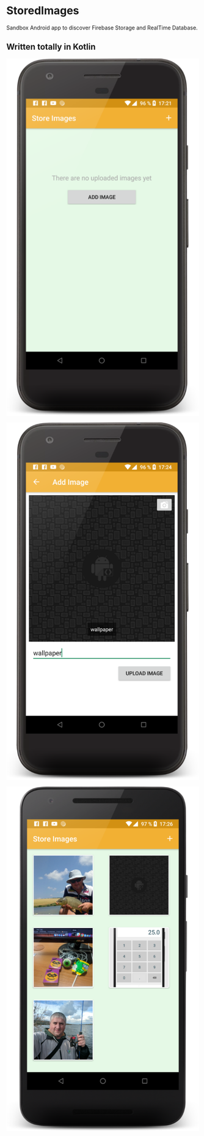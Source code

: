 # StoredImages
Sandbox Android app to discover Firebase Storage and RealTime Database.

## Written totally in Kotlin


![](https://github.com/gshockv/StoredImages/blob/master/screen_1.png)

![](https://github.com/gshockv/StoredImages/blob/master/screen_2.png)

![](https://github.com/gshockv/StoredImages/blob/master/screen_3.png)
